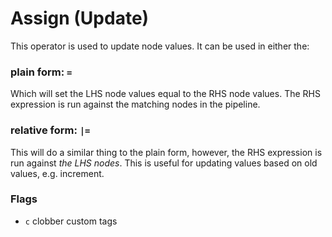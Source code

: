 # Assign (Update)

This operator is used to update node values. It can be used in either the:

### plain form: `=`
Which will set the LHS node values equal to the RHS node values. The RHS expression is run against the matching nodes in the pipeline.

### relative form: `|=`
This will do a similar thing to the plain form, however, the RHS expression is run against _the LHS nodes_. This is useful for updating values based on old values, e.g. increment.


### Flags
- `c` clobber custom tags
